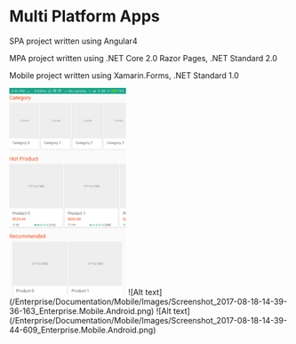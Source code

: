 # Multi Platform Apps


SPA project written using Angular4


MPA project written using .NET Core 2.0 Razor Pages, .NET Standard 2.0


Mobile project written using Xamarin.Forms, .NET Standard 1.0

<img src="/Enterprise/Documentation/Mobile/Images/Screenshot_2017-08-18-14-39-22-711_Enterprise.Mobile.Android.png" style="width:210px;"/>
![Alt text](/Enterprise/Documentation/Mobile/Images/Screenshot_2017-08-18-14-39-36-163_Enterprise.Mobile.Android.png)
![Alt text](/Enterprise/Documentation/Mobile/Images/Screenshot_2017-08-18-14-39-44-609_Enterprise.Mobile.Android.png)
